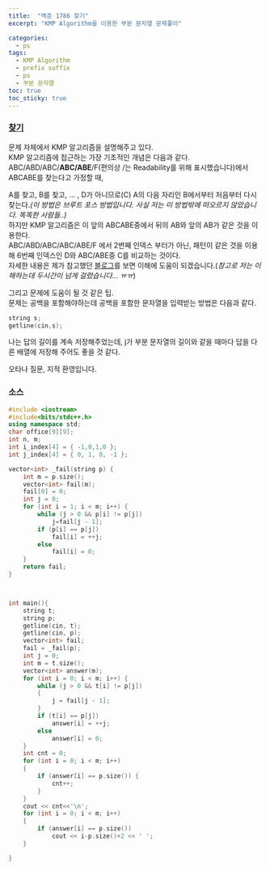 ```yaml
---
title:  "백준 1786 찾기"
excerpt: "KMP Algorithm을 이용한 부분 문자열 문제풀이"

categories:
  - ps
tags:
  - KMP Algorithm
  - prefix suffix
  - ps
  - 부분 문자열
toc: true
toc_sticky: true
---
```


### [찾기](https://acmicpc.net/problem/1786)  
  
문제 자체에서 KMP 알고리즘을 설명해주고 있다.   
KMP 알고리즘에 접근하는 가장 기초적인 개념은 다음과 같다.  
ABC/ABD/ABC/**ABC/ABE**/F(편의상 /는 Readability를 위해 표시했습니다)에서 ABCABE를 찾는다고 가정할 때,  

A를 찾고, B를 찾고, ... , D가 아니므로(C) A의 다음 자리인 B에서부터 처음부터 다시 찾는다.*(이 방법은 브루트 포스 방법입니다. 사실 저는 이 방법밖에 떠오르지 않았습니다. 똑똑한 사람들..)*   
하지만 KMP 알고리즘은 이 앞의 ABCABE중에서 뒤의 AB와 앞의 AB가 같은 것을 이용한다.   
ABC/ABD/ABC/ABC/ABE/F 에서 2번째 인덱스 부터가 아닌, 패턴이 같은 것을 이용해 6번째 인덱스인 D와 ABC/ABE중 C를 비교하는 것이다.  
자세한 내용은 제가 참고했던 [블로그](https://bowbowbow.tistory.com/6)를 보면 이해에 도움이 되겠습니다.(*참고로 저는 이해하는데 두시간이 넘게 걸렸습니다... ㅠㅠ*)  
  
그리고 문제에 도움이 될 것 같은 팁.  
문제는 공백을 포함해야하는데 공백을 포함한 문자열을 입력받는 방법은 다음과 같다.  

```cpp
string s;
getline(cin,s);
```
   
나는 답의 길이를 계속 저장해주었는데, j가 부분 문자열의 길이와 같을 때마다 답을 다른 배열에 저장해 주어도 좋을 것 같다.   
   
오타나 질문, 지적 환영입니다.  

### 소스
```cpp
#include <iostream>
#include<bits/stdc++.h>
using namespace std;
char office[9][9];
int n, m;
int i_index[4] = { -1,0,1,0 };
int j_index[4] = { 0, 1, 0, -1 };

vector<int> _fail(string p) {
	int m = p.size();
	vector<int> fail(m);
	fail[0] = 0;
	int j = 0;
	for (int i = 1; i < m; i++) {
		while (j > 0 && p[i] != p[j])
			j=fail[j - 1];
		if (p[i] == p[j])
			fail[i] = ++j;
		else
			fail[i] = 0;
	}
	return fail;
}



int main(){
	string t;
	string p;
	getline(cin, t);
	getline(cin, p);
	vector<int> fail;
	fail = _fail(p);
	int j = 0;
	int m = t.size();
	vector<int> answer(m);
	for (int i = 0; i < m; i++) {
		while (j > 0 && t[i] != p[j])
		{
			j = fail[j - 1];
		}
		if (t[i] == p[j])
			answer[i] = ++j;
		else
			answer[i] = 0;
	}
	int cnt = 0;
	for (int i = 0; i < m; i++)
	{
		if (answer[i] == p.size()) {
			cnt++;
		}
	}
	cout << cnt<<'\n';
	for (int i = 0; i < m; i++)
	{
		if (answer[i] == p.size())
			cout << i-p.size()+2 << ' ';
	}

}
```
 
